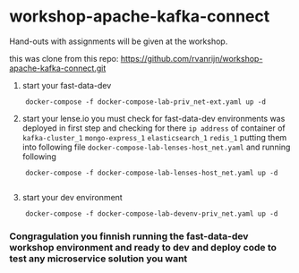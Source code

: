 # workshop-apache-kafka-connect

Hand-outs with assignments will be given at the workshop.

this was clone from this repo: https://github.com/rvanrijn/workshop-apache-kafka-connect.git

1. start your fast-data-dev
```
	docker-compose -f docker-compose-lab-priv_net-ext.yaml up -d
```
2. start your lense.io
you must check for fast-data-dev environments was deployed in first step and checking for there ```ip address``` of container of 
```kafka-cluster_1```
```mongo-express_1```
```elasticsearch_1```
```redis_1```
putting them into following file ```docker-compose-lab-lenses-host_net.yaml``` and running following
```
	docker-compose -f docker-compose-lab-lenses-host_net.yaml up -d 
	
```
3. start your dev environment
```
	docker-compose -f docker-compose-lab-devenv-priv_net.yaml up -d
```


### Congragulation you finnish running the fast-data-dev workshop environment and ready to dev and deploy code to test any microservice solution you want 

